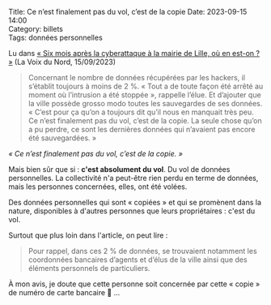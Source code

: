 Title: Ce n’est finalement pas du vol, c’est de la copie
Date: 2023-09-15 14:00  
Category: billets  
Tags: données personnelles

Lu dans [« Six mois après la cyberattaque à la mairie de Lille, où en est-on ? »](https://www.lavoixdunord.fr/1373238/article/2023-09-15/six-mois-apres-la-cyberattaque-la-mairie-de-lille-ou-en-est) (La Voix du Nord, 15/09/2023)

> Concernant le nombre de données récupérées par les hackers, il s’établit toujours à moins de 2 %. « Tout a de toute façon été arrêté au moment où l’intrusion a été stoppée », rappelle l’élue. Et d’ajouter que la ville possède grosso modo toutes les sauvegardes de ses données. « C’est pour ça qu’on a toujours dit qu’il nous en manquait très peu. Ce n’est finalement pas du vol, c’est de la copie. La seule chose qu’on a pu perdre, ce sont les dernières données qui n’avaient pas encore été sauvegardées. »

_« Ce n’est finalement pas du vol, c’est de la copie. »_

Mais bien sûr que si : **c'est absolument du vol**. Du vol de données personnelles. La collectivité n'a peut-être rien perdu en terme de données, mais les personnes concernées, elles, ont été volées.

Des données personnelles qui sont « copiées » et qui se promènent dans la nature, disponibles à d'autres personnes que leurs propriétaires : c'est du vol. 

Surtout que plus loin dans l'article, on peut lire : 

> Pour rappel, dans ces 2 % de données, se trouvaient notamment les coordonnées bancaires d’agents et d’élus de la ville ainsi que des éléments personnels de particuliers.

À mon avis, je doute que cette personne soit concernée par cette « copie » de numéro de carte bancaire 😬 ... 